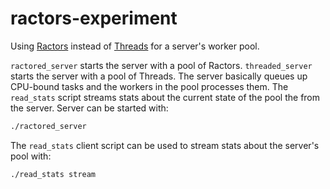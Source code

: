 # ractors-experiment
Using [Ractors](https://ruby-doc.org/core-3.0.0/Ractor.html) instead of [Threads](https://ruby-doc.org/core-3.0.0/Thread.html) for a server's worker pool.

`ractored_server` starts the server with a pool of Ractors. `threaded_server` starts the server with a pool of Threads. The server basically queues up CPU-bound tasks and the workers in the pool processes them.
The `read_stats` script streams stats about the current state of the pool the from the server. 
Server can be started with:

```bash
./ractored_server
```

The `read_stats` client script can be used to stream stats about the server's pool with:

```bash
./read_stats stream
```
